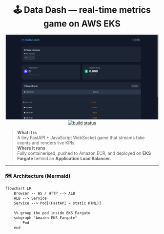 <h1 align="center">🕹️ Data Dash — real-time metrics game on AWS EKS</h1>

<p align="center">
  <img src="diagrams/datadash-banner.png" width="500"/><br>
  <!-- CI badge links to the latest workflow run -->
  <a href="https://github.com/ethicalzeus07/datadash-eks/actions/workflows/build.yml">
    <img alt="build status" src="https://github.com/ethicalzeus07/datadash-eks/actions/workflows/build.yml/badge.svg">
  </a>
</p>

> **What it is**  
> A tiny FastAPI + JavaScript WebSocket game that streams fake events and renders live KPIs.  
> **Where it runs**  
> Fully containerised, pushed to Amazon ECR, and deployed on **EKS Fargate** behind an **Application Load Balancer**.

---

### 🗺️ Architecture (Mermaid)

```mermaid
flowchart LR
    Browser -- WS / HTTP --> ALB
    ALB --> Service
    Service --> Pod[(FastAPI ⬌ static HTML)]

    %% group the pod inside EKS Fargate
    subgraph "Amazon EKS Fargate"
        Pod
    end
